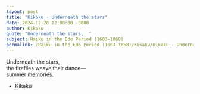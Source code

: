 ```yaml
---
layout: post
title: "Kikaku - Underneath the stars"
date: 2024-12-28 12:00:00 -0000
author: Kikaku
quote: "Underneath the stars,  "
subject: Haiku in the Edo Period (1603–1868)
permalink: /Haiku in the Edo Period (1603–1868)/Kikaku/Kikaku - Underneath the stars
---
```


Underneath the stars,  
        the fireflies weave their dance—  
        summer memories.

- Kikaku
